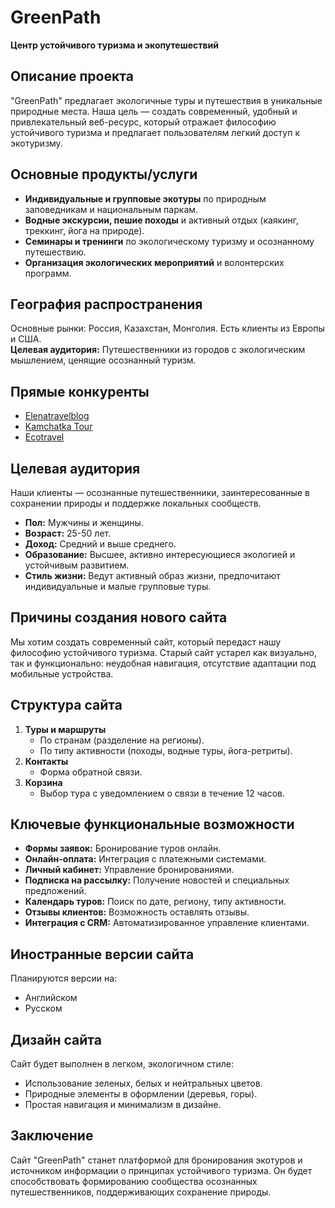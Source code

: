 # GreenPath
**Центр устойчивого туризма и экопутешествий**

## Описание проекта
"GreenPath" предлагает экологичные туры и путешествия в уникальные природные места. Наша цель — создать современный, удобный и привлекательный веб-ресурс, который отражает философию устойчивого туризма и предлагает пользователям легкий доступ к экотуризму.

## Основные продукты/услуги
- **Индивидуальные и групповые экотуры** по природным заповедникам и национальным паркам.
- **Водные экскурсии, пешие походы** и активный отдых (каякинг, треккинг, йога на природе).
- **Семинары и тренинги** по экологическому туризму и осознанному путешествию.
- **Организация экологических мероприятий** и волонтерских программ.

## География распространения
Основные рынки: Россия, Казахстан, Монголия. Есть клиенты из Европы и США.  
**Целевая аудитория:** Путешественники из городов с экологическим мышлением, ценящие осознанный туризм.

## Прямые конкуренты
- [Elenatravelblog](https://elenatravelblog.com/eco-travel)
- [Kamchatka Tour](https://kamchatka-tour.com/kamchatka/travel/eco.php)
- [Ecotravel](https://www.ecotravel.ru/)

## Целевая аудитория
Наши клиенты — осознанные путешественники, заинтересованные в сохранении природы и поддержке локальных сообществ.
- **Пол:** Мужчины и женщины.
- **Возраст:** 25-50 лет.
- **Доход:** Средний и выше среднего.
- **Образование:** Высшее, активно интересующиеся экологией и устойчивым развитием.
- **Стиль жизни:** Ведут активный образ жизни, предпочитают индивидуальные и малые групповые туры.

## Причины создания нового сайта
Мы хотим создать современный сайт, который передаст нашу философию устойчивого туризма. Старый сайт устарел как визуально, так и функционально: неудобная навигация, отсутствие адаптации под мобильные устройства.

## Структура сайта
1. **Туры и маршруты**
   - По странам (разделение на регионы).
   - По типу активности (походы, водные туры, йога-ретриты).
2. **Контакты**
   - Форма обратной связи.
3. **Корзина**
   - Выбор тура с уведомлением о связи в течение 12 часов.

## Ключевые функциональные возможности
- **Формы заявок:** Бронирование туров онлайн.
- **Онлайн-оплата:** Интеграция с платежными системами.
- **Личный кабинет:** Управление бронированиями.
- **Подписка на рассылку:** Получение новостей и специальных предложений.
- **Календарь туров:** Поиск по дате, региону, типу активности.
- **Отзывы клиентов:** Возможность оставлять отзывы.
- **Интеграция с CRM:** Автоматизированное управление клиентами.

## Иностранные версии сайта
Планируются версии на:
- Английском
- Русском

## Дизайн сайта
Сайт будет выполнен в легком, экологичном стиле:
- Использование зеленых, белых и нейтральных цветов.
- Природные элементы в оформлении (деревья, горы).
- Простая навигация и минимализм в дизайне.

## Заключение
Сайт "GreenPath" станет платформой для бронирования экотуров и источником информации о принципах устойчивого туризма. Он будет способствовать формированию сообщества осознанных путешественников, поддерживающих сохранение природы.
